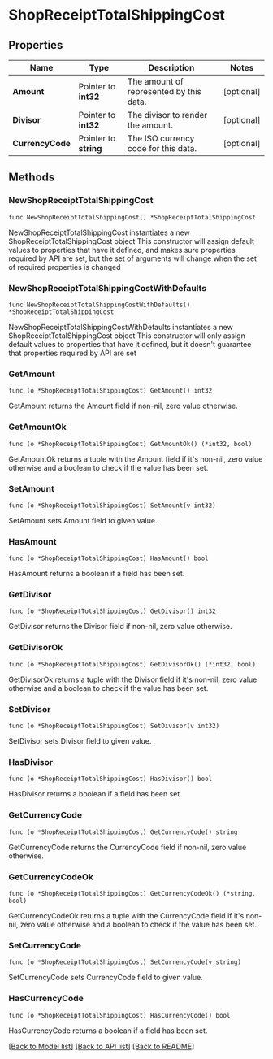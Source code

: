 # ShopReceiptTotalShippingCost

## Properties

Name | Type | Description | Notes
------------ | ------------- | ------------- | -------------
**Amount** | Pointer to **int32** | The amount of represented by this data. | [optional] 
**Divisor** | Pointer to **int32** | The divisor to render the amount. | [optional] 
**CurrencyCode** | Pointer to **string** | The ISO currency code for this data. | [optional] 

## Methods

### NewShopReceiptTotalShippingCost

`func NewShopReceiptTotalShippingCost() *ShopReceiptTotalShippingCost`

NewShopReceiptTotalShippingCost instantiates a new ShopReceiptTotalShippingCost object
This constructor will assign default values to properties that have it defined,
and makes sure properties required by API are set, but the set of arguments
will change when the set of required properties is changed

### NewShopReceiptTotalShippingCostWithDefaults

`func NewShopReceiptTotalShippingCostWithDefaults() *ShopReceiptTotalShippingCost`

NewShopReceiptTotalShippingCostWithDefaults instantiates a new ShopReceiptTotalShippingCost object
This constructor will only assign default values to properties that have it defined,
but it doesn't guarantee that properties required by API are set

### GetAmount

`func (o *ShopReceiptTotalShippingCost) GetAmount() int32`

GetAmount returns the Amount field if non-nil, zero value otherwise.

### GetAmountOk

`func (o *ShopReceiptTotalShippingCost) GetAmountOk() (*int32, bool)`

GetAmountOk returns a tuple with the Amount field if it's non-nil, zero value otherwise
and a boolean to check if the value has been set.

### SetAmount

`func (o *ShopReceiptTotalShippingCost) SetAmount(v int32)`

SetAmount sets Amount field to given value.

### HasAmount

`func (o *ShopReceiptTotalShippingCost) HasAmount() bool`

HasAmount returns a boolean if a field has been set.

### GetDivisor

`func (o *ShopReceiptTotalShippingCost) GetDivisor() int32`

GetDivisor returns the Divisor field if non-nil, zero value otherwise.

### GetDivisorOk

`func (o *ShopReceiptTotalShippingCost) GetDivisorOk() (*int32, bool)`

GetDivisorOk returns a tuple with the Divisor field if it's non-nil, zero value otherwise
and a boolean to check if the value has been set.

### SetDivisor

`func (o *ShopReceiptTotalShippingCost) SetDivisor(v int32)`

SetDivisor sets Divisor field to given value.

### HasDivisor

`func (o *ShopReceiptTotalShippingCost) HasDivisor() bool`

HasDivisor returns a boolean if a field has been set.

### GetCurrencyCode

`func (o *ShopReceiptTotalShippingCost) GetCurrencyCode() string`

GetCurrencyCode returns the CurrencyCode field if non-nil, zero value otherwise.

### GetCurrencyCodeOk

`func (o *ShopReceiptTotalShippingCost) GetCurrencyCodeOk() (*string, bool)`

GetCurrencyCodeOk returns a tuple with the CurrencyCode field if it's non-nil, zero value otherwise
and a boolean to check if the value has been set.

### SetCurrencyCode

`func (o *ShopReceiptTotalShippingCost) SetCurrencyCode(v string)`

SetCurrencyCode sets CurrencyCode field to given value.

### HasCurrencyCode

`func (o *ShopReceiptTotalShippingCost) HasCurrencyCode() bool`

HasCurrencyCode returns a boolean if a field has been set.


[[Back to Model list]](../README.md#documentation-for-models) [[Back to API list]](../README.md#documentation-for-api-endpoints) [[Back to README]](../README.md)


